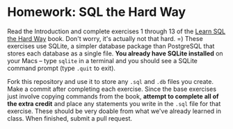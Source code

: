 # Homework: SQL the Hard Way

Read the Introduction and complete exercises 1 through 13 of the [Learn SQL the Hard Way](http://sql.learncodethehardway.org/book/) book. Don't worry, it's actually not that hard. =) These exercises use SQLite, a simpler database package than PostgreSQL that stores each database as a single file. **You already have SQLite installed** on your Macs &ndash; type `sqlite` in a terminal and you should see a SQLite command prompt (type `.quit` to exit).

Fork this repository and use it to store any `.sql` and `.db` files you create. Make a commit after completing each exercise. Since the base exercises just involve copying commands from the book, **attempt to complete all of the extra credit** and place any statements you write in the `.sql` file for that exercise. These should be very doable from what we've already learned in class. When finished, submit a pull request.
